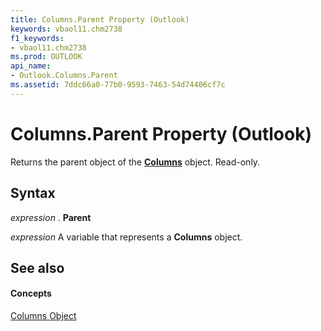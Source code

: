 ```yaml
---
title: Columns.Parent Property (Outlook)
keywords: vbaol11.chm2738
f1_keywords:
- vbaol11.chm2738
ms.prod: OUTLOOK
api_name:
- Outlook.Columns.Parent
ms.assetid: 7ddc66a0-77b0-9593-7463-54d74406cf7c
---
```



# Columns.Parent Property (Outlook)

Returns the parent object of the  **[Columns](columns-object-outlook.md)** object. Read-only.


## Syntax

 _expression_ . **Parent**

 _expression_ A variable that represents a **Columns** object.


## See also


#### Concepts


[Columns Object](columns-object-outlook.md)

